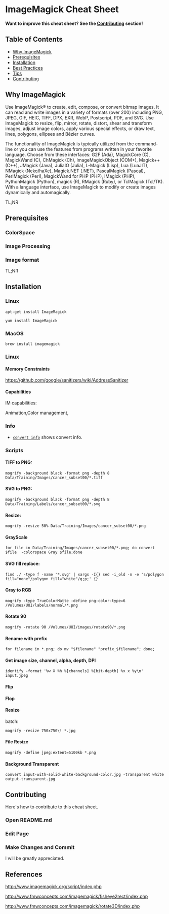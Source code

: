 # ImageMagick Cheat Sheet

**Want to improve this cheat sheet?  See the [Contributing](#contributing) section!**

## Table of Contents

* [Why ImageMagick](#why-ImageMagick)
* [Prerequisites](#prerequisites)
* [Installation](#installation)
* [Best Practices](#best-practices)
* [Tips](#tips)
* [Contributing](#contributing)

## Why ImageMagick

Use ImageMagick® to create, edit, compose, or convert bitmap images. It can read and write images in a variety of formats (over 200) including PNG, JPEG, GIF, HEIC, TIFF, DPX, EXR, WebP, Postscript, PDF, and SVG. Use ImageMagick to resize, flip, mirror, rotate, distort, shear and transform images, adjust image colors, apply various special effects, or draw text, lines, polygons, ellipses and Bézier curves.

The functionality of ImageMagick is typically utilized from the command-line or you can use the features from programs written in your favorite language. Choose from these interfaces: G2F (Ada), MagickCore (C), MagickWand (C), ChMagick (Ch), ImageMagickObject (COM+), Magick++ (C++), JMagick (Java), JuliaIO (Julia), L-Magick (Lisp), Lua (LuaJIT), NMagick (Neko/haXe), Magick.NET (.NET), PascalMagick (Pascal), PerlMagick (Perl), MagickWand for PHP (PHP), IMagick (PHP), PythonMagick (Python), magick (R), RMagick (Ruby), or TclMagick (Tcl/TK). With a language interface, use ImageMagick to modify or create images dynamically and automagically.

TL;NR

## Prerequisites

### ColorSpace

### Image Processing

### Image format

TL;NR

## Installation

### Linux

```
apt-get install ImageMagick
```

```
yum install ImageMagick
```

### MacOS

 ```
 brew install imagemagick
 ```

### Linux
 

#### Memory Constraints

https://github.com/google/sanitizers/wiki/AddressSanitizer

#### Capabilities

IM capabilities:

Animation,Color management,


### Info

* [`convert info`](http://www.imagemagick.org/script/index.php) shows convert info.


### Scripts


#### TIFF to PNG:

```
mogrify -background black -format png -depth 8  Data/Training/Images/cancer_subset00/*.tiff
```

####  SVG to PNG:

```
mogrify -background black -format png -depth 8 Data/Training/Labels/cancer_subset00/*.svg
```

#### Resize:

```
mogrify -resize 50% Data/Training/Images/cancer_subset00/*.png
```

#### GrayScale

```
for file in Data/Training/Images/cancer_subset00/*.png; do convert $file  -colorspace Gray $file;done
```

#### SVG fill replace:

```
find ./ -type f -name '*.svg' | xargs -I{} sed -i_old -n -e 's/polygon fill="none"/polygon fill="white"/g;p;' {}
```

#### Gray to RGB

```
mogrify -type TrueColorMatte -define png:color-type=6  /Volumes/UUI/labels/normal/*.png

```
#### Rotate 90

```
mogrify -rotate 90 /Volumes/UUI/images/rotate90/*.png
```
#### Rename with prefix

```
for filename in *.png; do mv "$filename" "prefix_$filename"; done;
```

#### Get image size, channel, alpha, depth, DPI

```
identify -format '%w X %h %[channels] %[bit-depth] %x x %y\n' input.jpeg
```

#### Flip

#### Flop

#### Resize

batch:

```
mogrify -resize 750x750\! *.jpg 
```
#### File Resize

```
mogrify -define jpeg:extent=5100kb *.png
```

#### Background Transparent

```
convert input-with-solid-white-background-color.jpg -transparent white output-transparent.jpg
```

## Contributing

Here's how to contribute to this cheat sheet.

### Open README.md

### Edit Page

### Make Changes and Commit

I will be greatly appreciated.

## References

http://www.imagemagick.org/script/index.php

http://www.fmwconcepts.com/imagemagick/fisheye2rect/index.php

http://www.fmwconcepts.com/imagemagick/rotate3D/index.php

